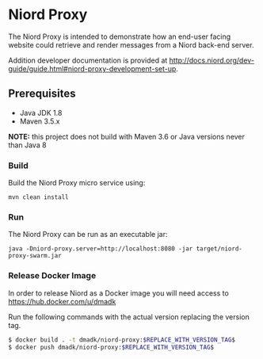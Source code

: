 # Niord Proxy

The Niord Proxy is intended to demonstrate how an end-user facing website could retrieve and render messages from a
Niord back-end server.

Addition developer documentation is provided at http://docs.niord.org/dev-guide/guide.html#niord-proxy-development-set-up. 

## Prerequisites
* Java JDK 1.8
* Maven 3.5.x

__NOTE:__ this project does not build with Maven 3.6 or Java versions never than Java 8

### Build

Build the Niord Proxy micro service using:

    mvn clean install

### Run

The Niord Proxy can be run as an executable jar:

    java -Dniord-proxy.server=http://localhost:8080 -jar target/niord-proxy-swarm.jar

### Release Docker Image

In order to release Niord as a Docker image you will need access to https://hub.docker.com/u/dmadk

Run the following commands with the actual version replacing the version tag.

```bash
$ docker build . -t dmadk/niord-proxy:$REPLACE_WITH_VERSION_TAG$
$ docker push dmadk/niord-proxy:$REPLACE_WITH_VERSION_TAG$
```
